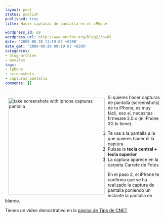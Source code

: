 ```yaml
---
layout: post
status: publish
published: true
title: Hacer capturas de pantalla en el iPhone

wordpress_id: 69
wordpress_url: http://www.merlos.org/blog2/?p=69
date: '2008-08-20 11:19:07 +0200'
date_gmt: '2008-08-20 09:19:07 +0200'
categories:
- blog-archive
- moviles
tags:
- iphone
- screenshots
- capturas pantalla
comments: []
---
```

<p><img class="alignleft" style="margin: 10px; float: left;" src="http://dl.getdropbox.com/u/22698/img/iphone-screenshot.jpg" alt="take screenshots with iphone capturas pantalla" width="312" height="312" />Si quieres hacer capturas de pantalla (screenshots) de tu iPhone, es muy fácil, eso sí, necesitas firmware 2.0.x (el iPhone 3G lo tiene).</p>
<ol>
<li>Te vas a la pantalla a la que quieres hacer el la captura</li>
<li>Pulsas la <strong>tecla central + tecla superior</strong></li>
<li>La captura aparece en la carpeta Carrete de Fotos</li>
</ol>
<p>En el paso 2, el iPhone te confirma que se ha realizado la captura de pantalla poniendo un instante la pantalla en blanco.</p>
<p>Tienes un vídeo demostrativo en la <a title="Take screenshots in the iphone" href="http://www.cnet.com.au/videos/tips-and-tricks/Take-screenshots-in-the-iPhone/video/22458341p-315587133m/">página de Tips de CNET</a></p>
